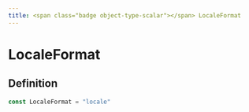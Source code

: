 ```yaml
---
title: <span class="badge object-type-scalar"></span> LocaleFormat
---
```

# <span class="badge object-type-scalar"></span> LocaleFormat

## Definition

```go
const LocaleFormat = "locale"
```
